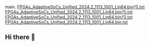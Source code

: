 main.
[FPGAs_AdaptiveSoCs_Unified_2024.2_1113_1001_Lin64.bin(1).txt](https://github.com/user-attachments/files/18142475/FPGAs_AdaptiveSoCs_Unified_2024.2_1113_1001_Lin64.bin.1.txt)
[FPGAs_AdaptiveSoCs_Unified_2024.2_1113_1001_Lin64.bin(1).txt](https://github.com/user-attachments/files/18142472/FPGAs_AdaptiveSoCs_Unified_2024.2_1113_1001_Lin64.bin.1.txt)
[FPGAs_AdaptiveSoCs_Unified_2024.2_1113_1001_Lin64.bin(1).txt](https://github.com/user-attachments/files/18142471/FPGAs_AdaptiveSoCs_Unified_2024.2_1113_1001_Lin64.bin.1.txt)
[FPGAs_AdaptiveSoCs_Unified_2024.2_1113_1001_Lin64.bin.txt](https://github.com/user-attachments/files/18142446/FPGAs_AdaptiveSoCs_Unified_2024.2_1113_1001_Lin64.bin.txt)
## Hi there 👋

<!--
**4794183204/4794183204** is a ✨ _special_ ✨ repository because its `README.md` (this file) appears on your GitHub profile.

Here are some ideas to get you started:

- 🔭 I’m currently working on ...
- 🌱 I’m currently learning ...
- 👯 I’m looking to collaborate on ...
- 🤔 I’m looking for help with ...
- 💬 Ask me about ...
- 📫 How to reach me: ...
- 😄 Pronouns: ...
- ⚡ Fun fact: ...
-->
